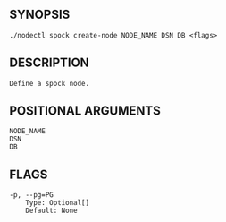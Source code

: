 ## SYNOPSIS
    ./nodectl spock create-node NODE_NAME DSN DB <flags>
 
## DESCRIPTION
    Define a spock node.
 
## POSITIONAL ARGUMENTS
    NODE_NAME
    DSN
    DB
 
## FLAGS
    -p, --pg=PG
        Type: Optional[]
        Default: None
